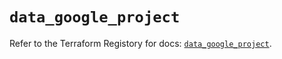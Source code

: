 # `data_google_project`

Refer to the Terraform Registory for docs: [`data_google_project`](https://registry.terraform.io/providers/hashicorp/google/4.73.2/docs/data-sources/project).
